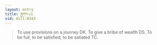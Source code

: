 ```yaml
---
layout: entry
title: རྒྱགས་√1
vid: Hill:0343
---
```

> To use provisions on a journey DK\. To give a bribe of wealth DS\. To be full, to be satisfied, to be satiated TC\.



